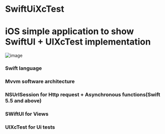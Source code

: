 # SwiftUiXcTest
#
# iOS simple application to show SwiftUI + UIXcTest implementation

![image](https://github.com/paulohmac/swiftUIXcTest/assets/52679852/241ae5ee-d19b-49a2-91be-82f4f9c2dfa5)


### Swift language
### Mvvm software architecture
### NSUrlSession for Http request + Asynchronous functions(Swift 5.5 and above)
### SWiftUI for Views
### UIXcTest for Ui tests




